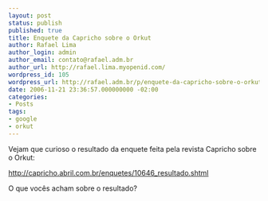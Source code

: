 ```yaml
---
layout: post
status: publish
published: true
title: Enquete da Capricho sobre o Orkut
author: Rafael Lima
author_login: admin
author_email: contato@rafael.adm.br
author_url: http://rafael.lima.myopenid.com/
wordpress_id: 105
wordpress_url: http://rafael.adm.br/p/enquete-da-capricho-sobre-o-orkut/
date: 2006-11-21 23:36:57.000000000 -02:00
categories:
- Posts
tags:
- google
- orkut
---
```

Vejam que curioso o resultado da enquete feita pela revista Capricho sobre o Orkut:

<a href="http://capricho.abril.com.br/enquetes/10646_resultado.shtml">http://capricho.abril.com.br/enquetes/10646_resultado.shtml</a>

O que voc&ecirc;s acham sobre o resultado?
